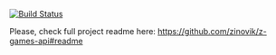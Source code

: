 [![Build Status](https://travis-ci.org/zinovik/z-games-base-game.svg?branch=master)](https://travis-ci.org/zinovik/z-games-base-game)

Please, check full project readme here: https://github.com/zinovik/z-games-api#readme